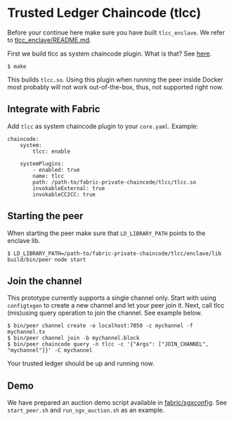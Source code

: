 <!---
Licensed under Creative Commons Attribution 4.0 International License
https://creativecommons.org/licenses/by/4.0/
--->
# Trusted Ledger Chaincode (tlcc)

Before your continue here make sure you have built ``tlcc_enclave``.
We refer to [tlcc_enclave/README.md](../tlcc_enclave).

First we build tlcc as system chaincode plugin. What is that?
See [here](https://hyperledger-fabric.readthedocs.io/en/release-1.4/systemchaincode.html).

    $ make

This builds `tlcc.so`. Using this plugin when running the peer inside
Docker most probably will not work out-of-the-box, thus, not supported
right now.

## Integrate with Fabric

Add `tlcc` as system chaincode plugin to your `core.yaml`. Example:

```
chaincode:
    system:
        tlcc: enable

    systemPlugins:
        - enabled: true
        name: tlcc
        path: /path-to/fabric-private-chaincode/tlcc/tlcc.so
        invokableExternal: true
        invokableCC2CC: true
```

## Starting the peer

When starting the peer make sure that `LD_LIBRARY_PATH` points to the enclave lib.

    $ LD_LIBRARY_PATH=/path-to/fabric-private-chaincode/tlcc/enclave/lib build/bin/peer node start

## Join the channel

This prototype currently supports a single channel only. Start with using
`configtxgen` to create a new channel and let your peer join it. Next,
call tlcc (mis)using query operation to join the channel. See example
below.

    $ bin/peer channel create -o localhost:7050 -c mychannel -f mychannel.tx
    $ bin/peer channel join -b mychannel.block
    $ bin/peer chaincode query -n tlcc -c '{"Args": ["JOIN_CHANNEL", "mychannel"]}' -C mychannel

Your trusted ledger should be up and running now.


## Demo

We have prepared an auction demo script available in [fabric/sgxconfig](../fabric/sgxconfig/demo).
See `start_peer.sh` and `run_sgx_auction.sh` as an example.
